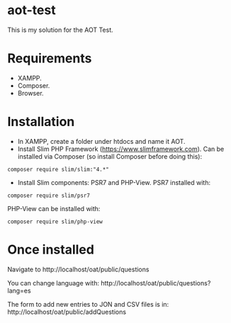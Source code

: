 # aot-test
 This is my solution for the AOT Test.
 
 # Requirements
 - XAMPP.
 - Composer.
 - Browser.
 
# Installation
 - In XAMPP, create a folder under htdocs and name it AOT.
 - Install Slim PHP Framework (https://www.slimframework.com). Can be installed via Composer (so install Composer before doing this):
 ```
 composer require slim/slim:"4.*"
```

- Install Slim components: PSR7 and PHP-View. PSR7 installed with:
```
composer require slim/psr7
```

PHP-View can be installed with:
 ```
 composer require slim/php-view
 ```

# Once installed
Navigate to http://localhost/oat/public/questions

You can change language with:
http://localhost/oat/public/questions?lang=es

The form to add new entries to JON and CSV files is in:
http://localhost/oat/public/addQuestions
